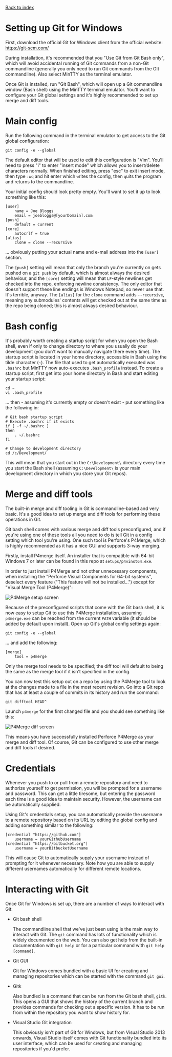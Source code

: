 [Back to index](README.md)
# Setting up Git for Windows
First, download the official Git for Windows client from the official website: https://git-scm.com/

During installation, it's recommended that you "Use Git from Git Bash only", which will avoid accidental running of Git commands from a non-Git commandline (generally you only need to run Git commands from the GIt commandline).  Also select MinTTY as the terminal emulator.

Once Git is installed, run "Git Bash", which will open up a Git commandline window (Bash shell) using the MinTTY terminal emulator.  You'll want to configure your Git global settings and it's highly recommended to set up merge and diff tools.

# Main config
Run the following command in the terminal emulator to get access to the Git global configuration:
```
git config -e --global
```
The default editor that will be used to edit this configuration is "Vim".  You'll need to press "i" to enter "insert mode" which allows you to insert/delete characters normally.  When finished editing, press "esc" to exit insert mode, then type `:wq` and hit enter which `w`rites the config, then `q`uits the program and returns to the commandline.

Your initial config should look pretty empty.  You'll want to set it up to look something like this:
```
[user]
	name = Joe Bloggs
	email = joebloggs@[yourDomain].com
[push]
	default = current
[core]
	autocrlf = true
[alias]
	clone = clone --recursive
```
... obviously putting your actual name and e-mail address into the `[user]` section.

The `[push]` setting will mean that only the branch you're currently on gets pushed on a `git push` by default, which is almost always the desired behaviour, and the `[core]` setting will mean that `LF`-style newlines get checked into the repo, enforcing newline consistency.  The only editor that doesn't support these line endings is Windows Notepad, so never use that.  It's terrible, anyway.  The `[alias]` for the `clone` command adds `--recursive`, meaning any submodules' contents will get checked out at the same time as the repo being cloned; this is almost always desired behaviour.

# Bash config
It's probably worth creating a startup script for when you open the Bash shell, even if only to change directory to where you usually do your development (you don't want to manually navigate there every time).  The startup script is located in your home directory, accessible in Bash using the tilde character (`~`).  The file that used to get automatically executed was `.bashrc` but MinTTY now auto-executes `.bash_profile` instead.  To create a startup script, first get into your home directory in Bash and start editing your startup script:
```
cd ~
vi .bash_profile
```
... then - assuming it's currently empty or doesn't exist - put something like the following in:
```
# Git bash startup script
# Execute .bashrc if it exists
if [ -f ~/.bashrc ]
then
	. ~/.bashrc
fi

# Change to development directory
cd /c/Development/
```
This will mean that you start out in the `C:\Development\` directory every time you start the Bash shell (assuming `C:\Development\` is your main development directory in which you store your Git repos).

# Merge and diff tools
The built-in merge and diff tooling in Git is commandline-based and very basic.  It's a good idea to set up merge and diff tools for performing these operations in Git.

Git bash shell comes with various merge and diff tools preconfigured, and if you're using one of these tools all you need to do is tell Git in a config setting which tool you're using.  One such tool is Perforce's P4Merge, which is highly recommended as it has a nice GUI and supports 3-way merging.

Firstly, install P4merge itself.  An installer that is compatible with 64-bit Windows 7 or later can be found in this repo at `setups/p4vinst64.exe`.

In order to just install P4Merge and not other unnecessary components, when installing the "Perforce Visual Components for 64-bit systems", deselect every feature ("This feature will not be installed...") except for "Visual Merge Tool (P4Merge)":

![P4Merge setup screen](images/p4merge-setup.png)

Because of the preconfigured scripts that come with the Git bash shell, it is now easy to setup Git to use this P4Merge installation, assuming `p4merge.exe` can be reached from the current `PATH` variable (it should be added by default upon install).  Open up Git's global config settings again:
```
git config -e --global
```
... and add the following:
```
[merge]
	tool = p4merge
```
Only the merge tool needs to be specified; the diff tool will default to being the same as the merge tool if it isn't specified in the config.

You can now test this setup out on a repo by using the P4Merge tool to look at the changes made to a file in the most recent revision.  Go into a Git repo that has at least a couple of commits in its history and run the command:
```
git difftool HEAD^
```
Launch `p4merge` for the first changed file and you should see something like this:

![P4Merge diff screen](images/p4merge-diff.png)

This means you have successfully installed Perforce P4Merge as your merge and diff tool.  Of course, Git can be configured to use other merge and diff tools if desired.

# Credentials
Whenever you push to or pull from a remote repository and need to authorize yourself to get permission, you will be prompted for a username and password.  This can get a little tiresome, but entering the password each time is a good idea to maintain security.  However, the username can be automatically supplied.

Using Git's credentials setup, you can automatically provide the username to a remote repository based on its URL by editing the global config and adding something similar to the following:
```
[credential "https://github.com"]
	username = yourGithubUsername
[credential "https://bitbucket.org"]
	username = yourBitbucketUsername
```
This will cause Git to automatically supply your username instead of prompting for it whenever necessary.  Note how you are able to supply different usernames automatically for different remote locations.

# Interacting with Git
Once Git for Windows is set up, there are a number of ways to interact with Git:
- Git bash shell

  The commandline shell that we've just been using is the main way to interact with Git.  The `git` command has lots of functionality which is widely documented on the web.  You can also get help from the built-in documentation with `git help` or for a particular command with `git help [command]`.
- Git GUI

  Git for Windows comes bundled with a basic UI for creating and managing repositories which can be started with the command `git gui`.
- Gitk

  Also bundled is a command that can be run from the Git bash shell, `gitk`.  This opens a GUI that shows the history of the current branch and provides commands for checking out a specific version.  It has to be run from within the repository you want to show history for.
- Visual Studio Git integration

  This obviously isn't part of Git for Windows, but from Visual Studio 2013 onwards, Visual Studio itself comes with Git functionality bundled into its user interface, which can be used for creating and managing repositories if you'd prefer.
